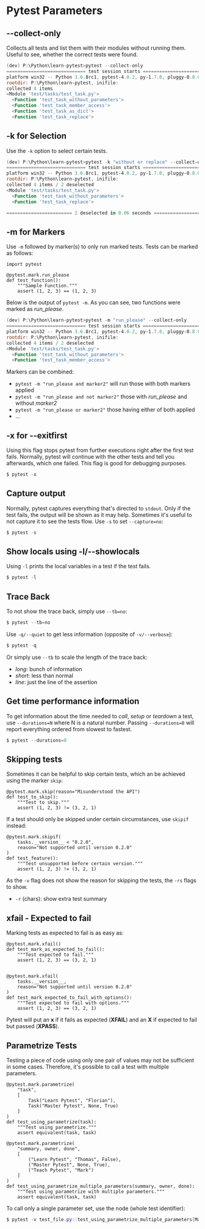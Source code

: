 # Pytest Parameters #
## --collect-only ##
Collects all tests and list them with their modules without
running them. Useful to see, whether the correct tests were found.

```PowerShell
(dev) P:\Python\learn-pytest>pytest --collect-only
============================= test session starts =============================
platform win32 -- Python 3.6.8rc1, pytest-4.0.2, py-1.7.0, pluggy-0.8.0
rootdir: P:\Python\learn-pytest, inifile:
collected 4 items
<Module 'test/tasks/test_task.py'>
  <Function 'test_task_without_parameters'>
  <Function 'test_task_member_access'>
  <Function 'test_task_as_dict'>
  <Function 'test_task_replace'>
```

## -k for Selection ##
Use the `-k` option to select certain tests.

```PowerShell
(dev) P:\Python\learn-pytest>pytest -k "without or replace" --collect-only
============================= test session starts =============================
platform win32 -- Python 3.6.8rc1, pytest-4.0.2, py-1.7.0, pluggy-0.8.0
rootdir: P:\Python\learn-pytest, inifile:
collected 4 items / 2 deselected
<Module 'test/tasks/test_task.py'>
  <Function 'test_task_without_parameters'>
  <Function 'test_task_replace'>

======================== 2 deselected in 0.06 seconds =========================
```

## -m for Markers ##
Use `-m` followed by marker(s) to only run marked tests. Tests can be
marked as follows:

```python3
import pytest

@pytest.mark.run_please
def test_function():
    """Sample Function."""
    assert (1, 2, 3) == (1, 2, 3)
```

Below is the output of `pytest -m`. As you can see, two functions
were marked as *run_please*.

```PowerShell
(dev) P:\Python\learn-pytest>pytest -m "run_please" --collect-only
============================= test session starts =============================
platform win32 -- Python 3.6.8rc1, pytest-4.0.2, py-1.7.0, pluggy-0.8.0
rootdir: P:\Python\learn-pytest, inifile:
collected 4 items / 2 deselected
<Module 'test/tasks/test_task.py'>
  <Function 'test_task_without_parameters'>
  <Function 'test_task_member_access'>
```

Markers can be combined:
- `pytest -m "run_please and marker2"` will run those with both markers applied
- `pytest -m "run_please and not marker2"` those with *run_please* and
without *marker2*
- `pytest -m "run_please or marker2"` those having either of both applied
- ...

## -x for --exitfirst ##
Using this flag stops pytest from further executions right after the
first test fails. Normally, pytest will continue with the other
tests and tell you afterwards, which one failed. This flag is good
for debugging purposes.

```PowerShell
$ pytest -x
```

## Capture output ##
Normally, pytest captures everything that's directed to `stdout`. Only
if the test fails, the output will be shown as it may help. Sometimes
it's useful to not capture it to see the tests flow. Use `-s` to set
`--capture=no`:

```PowerShell
$ pytest -s
```

## Show locals using -l/--showlocals ##
Using `-l` prints the local variables in a test if the test fails.

```PowerShell
$ pytest -l
```

## Trace Back ##
To not show the trace back, simply use `--tb=no`:

```PowerShell
$ pytest --tb=no
```

Use `-q/--quiet` to get less information (opposite of `-v/--verbose`):
```PowerShell
$ pytest -q
```

Or simply use `--tb` to scale the length of the trace back:
- *long*: bunch of information
- *short*: less than normal
- *line*: just the line of the assertion

## Get time performance information ##
To get information about the time needed to *call*, *setup* or *teardown*
a test, use `--durations=N` where N is a natural number. Passing
`--durations=0` will report everything ordered from slowest to fastest.

```PowerShell
$ pytest --durations=0
```

## Skipping tests ##
Sometimes it can be helpful to skip certain tests, which an be achieved
using the marker `skip`:

```python3
@pytest.mark.skip(reason="Misunderstood the API")
def test_to_skip():
    """Test to skip."""
    assert (1, 2, 3) != (3, 2, 1)
```

If a test should only be skipped under certain circumstances, use
`skipif` instead:

```python3
@pytest.mark.skipif(
    tasks.__version__ < "0.2.0",
    reason="Not supported until version 0.2.0"
)
def test_feature():
    """Test unsupported before certain version."""
    assert (1, 2, 3) != (3, 2, 1)
```

As the `-v` flag does not show the reason for skipping the tests,
the `-rs` flags to show.
- `-r` (chars): show extra test summary

## xfail - Expected to fail ##
Marking tests as expected to fail is as easy as:

```python3
@pytest.mark.xfail()
def test_mark_as_expected_to_fail():
    """Test expected to fail."""
    assert (1, 2, 3) == (3, 2, 1)


@pytest.mark.xfail(
    tasks.__version__,
    reason="Not supported until version 0.2.0"
)
def test_mark_expected_to_fail_with_options():
    """Test expected to fail with options."""
    assert (1, 2, 3) == (3, 2, 1)
```

Pytest will put an **x** if it fails as expected (**XFAIL**) and an
**X** if expected to fail but passed (**XPASS**).

## Parametrize Tests ##
Testing a piece of code using only one pair of values may not be
sufficient in some cases. Therefore, it's possible to call a test
with multiple parameters.

```python3
@pytest.mark.parametrize(
    "task",
    [
        Task("Learn Pytest", "Florian"),
        Task("Master Pytest", None, True)
    ]
)
def test_using_parametrize(task):
    """Test using parametrize."""
    assert equivalent(task, task)
```

```python3
@pytest.mark.parametrize(
    "summary, owner, done",
    [
        ("Learn Pytest", "Thomas", False),
        ("Master Pytest", None, True),
        ("Teach Pytest", "Mark")
    ]
)
def test_using_parametrize_multiple_parameters(summary, owner, done):
    """Test using parametrize with multiple parameters."""
    assert equivalent(task, task)
```

To call only a single parameter set, use the node (whole test identifier):

```PowerShell
$ pytest -v test_file.py::test_using_parametrize_multiple_parameters[Master Pytest-None-True]
```